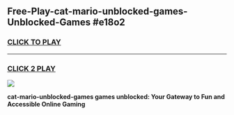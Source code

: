 
## Free-Play-cat-mario-unblocked-games-Unblocked-Games #e18o2
<h3>
<a href="https://news.freeplayer.one?title=cat-mario-unblocked-games&ref=8M">CLICK TO PLAY</a></h3>
<hr>

<h3>
<a href="https://news.freeplayer.one?title=cat-mario-unblocked-games&ref=8M">CLICK 2 PLAY</a>
  
</h3>

<a href="https://news.freeplayer.one?title=cat-mario-unblocked-games&ref=8M"><img src="https://clearcache.store/games.png"></a>


**cat-mario-unblocked-games games unblocked: Your Gateway to Fun and Accessible Online Gaming**

